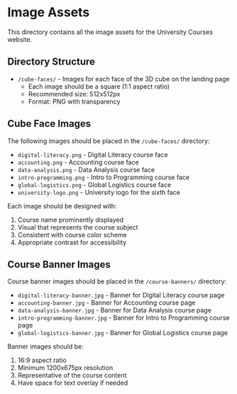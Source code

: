 # Image Assets

This directory contains all the image assets for the University Courses website.

## Directory Structure

- `/cube-faces/` - Images for each face of the 3D cube on the landing page
  - Each image should be a square (1:1 aspect ratio)
  - Recommended size: 512x512px
  - Format: PNG with transparency

## Cube Face Images

The following images should be placed in the `/cube-faces/` directory:

- `digital-literacy.png` - Digital Literacy course face
- `accounting.png` - Accounting course face
- `data-analysis.png` - Data Analysis course face 
- `intro-programming.png` - Intro to Programming course face
- `global-logistics.png` - Global Logistics course face
- `university-logo.png` - University logo for the sixth face

Each image should be designed with:
1. Course name prominently displayed
2. Visual that represents the course subject
3. Consistent with course color scheme
4. Appropriate contrast for accessibility

## Course Banner Images

Course banner images should be placed in the `/course-banners/` directory:

- `digital-literacy-banner.jpg` - Banner for Digital Literacy course page
- `accounting-banner.jpg` - Banner for Accounting course page
- `data-analysis-banner.jpg` - Banner for Data Analysis course page
- `intro-programming-banner.jpg` - Banner for Intro to Programming course page
- `global-logistics-banner.jpg` - Banner for Global Logistics course page

Banner images should be:
1. 16:9 aspect ratio
2. Minimum 1200x675px resolution
3. Representative of the course content
4. Have space for text overlay if needed
